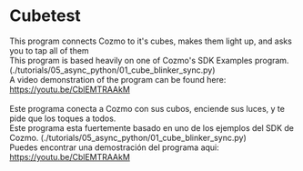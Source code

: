 # Cubetest
This program connects Cozmo to it's cubes, makes them light up, and asks you to tap all of them<br>
This program is based heavily on one of Cozmo's SDK Examples program. (./tutorials/05_async_python/01_cube_blinker_sync.py)<br>
A video demonstration of the program can be found here: https://youtu.be/CblEMTRAAkM<br>
<br>
Este programa conecta a Cozmo con sus cubos, enciende sus luces, y te pide que los toques a todos.<br>
Este programa esta fuertemente basado en uno de los ejemplos del SDK de Cozmo. (./tutorials/05_async_python/01_cube_blinker_sync.py)<br>
Puedes encontrar una demostración del programa aqui: https://youtu.be/CblEMTRAAkM